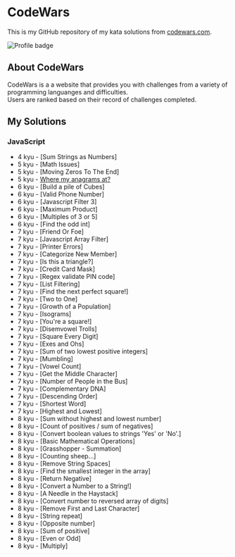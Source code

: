 # CodeWars
This is my GitHub repository of my kata solutions from [codewars.com](https://www.codewars.com/).

![Profile badge](https://www.codewars.com/users/anthony_moss/badges/large)

## About CodeWars
CodeWars is a a website that provides you with challenges from a variety of programming languanges and difficulties. <br />
Users are ranked based on their record of challenges completed.

## My Solutions

### JavaScript
- 4 kyu - [Sum Strings as Numbers]
- 5 kyu - [Math Issues]
- 5 kyu - [Moving Zeros To The End]
- 5 kyu - [Where my anagrams at?](anagrams.js)
- 6 kyu - [Build a pile of Cubes]
- 6 kyu - [Valid Phone Number]
- 6 kyu - [Javascript Filter 3]
- 6 kyu - [Maximum Product]
- 6 kyu - [Multiples of 3 or 5]
- 6 kyu - [Find the odd int]
- 7 kyu - [Friend Or Foe]
- 7 kyu - [Javascript Array Filter]
- 7 kyu - [Printer Errors]
- 7 kyu - [Categorize New Member]
- 7 kyu - [Is this a triangle?]
- 7 kyu - [Credit Card Mask]
- 7 kyu - [Regex validate PIN code]
- 7 kyu - [List Filtering]
- 7 kyu - [Find the next perfect square!]
- 7 kyu - [Two to One]
- 7 kyu - [Growth of a Population]
- 7 kyu - [Isograms]
- 7 kyu - [You're a square!]
- 7 kyu - [Disemvowel Trolls]
- 7 kyu - [Square Every Digit]
- 7 kyu - [Exes and Ohs]
- 7 kyu - [Sum of two lowest positive integers]
- 7 kyu - [Mumbling]
- 7 kyu - [Vowel Count]
- 7 kyu - [Get the Middle Character]
- 7 kyu - [Number of People in the Bus]
- 7 kyu - [Complementary DNA]
- 7 kyu - [Descending Order]
- 7 kyu - [Shortest Word]
- 7 kyu - [Highest and Lowest]
- 8 kyu - [Sum without highest and lowest number]
- 8 kyu - [Count of positives / sum of negatives]
- 8 kyu - [Convert boolean values to strings 'Yes' or 'No'.]
- 8 kyu - [Basic Mathematical Operations]
- 8 kyu - [Grasshopper - Summation]
- 8 kyu - [Counting sheep...]
- 8 kyu - [Remove String Spaces]
- 8 kyu - [Find the smallest integer in the array]
- 8 kyu - [Return Negative]
- 8 kyu - [Convert a Number to a String!]
- 8 kyu - [A Needle in the Haystack]
- 8 kyu - [Convert number to reversed array of digits]
- 8 kyu - [Remove First and Last Character]
- 8 kyu - [String repeat]
- 8 kyu - [Opposite number]
- 8 kyu - [Sum of positive]
- 8 kyu - [Even or Odd]
- 8 kyu - [Multiply]



